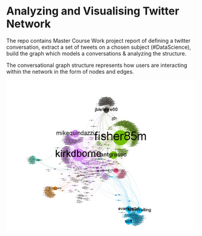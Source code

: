 # Analyzing and Visualising Twitter Network 
The repo contains Master Course Work project report of defining a twitter conversation, extract a set of tweets on a chosen subject (#DataScience), build the graph which models a conversations & analyzing the structure. 

The conversational graph structure represents how users are interacting within the network in the form of nodes and edges. 

![Image](TwitterGraph.png)







